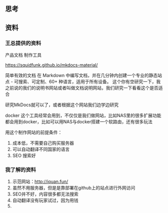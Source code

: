 ## 思考



## 资料

### 王总提供的资料

产品文档 制作工具 

https://squidfunk.github.io/mkdocs-material/

简单有效的文档
在 Markdown 中编写文档，并在几分钟内创建一个专业的静态站点 - 可搜索、可定制、60+ 种语言，适用于所有设备。
这个你有空研究一下，我之前说的我们的说明书网站或者叫做文档说明网站，我们研究一下看看这个是否适合

研究MkDocs就可以了，或者根据这个网站我们边学边研究

docker 这个工具经常会用到，不仅仅是我们做网站，比如NAS里的很多扩展功能都会用到docker，比如可以用NAS与docker搭建一个软路由，还有很多玩法

用这个制作网站的前提条件：
1. 成本低，不需要自己购买服务器
2. 可以自动翻译不同国家的语言
3. SEO 搜索好

### 我了解的资料
1. 示范网站：http://iquan.fun/
2. 虽然不用服务器，但是是靠部署在github上的站点进行外网访问
3. SEO并不好，内容很多都无法搜索
4. 自动翻译没有玩家试过，因为用钱
5. 